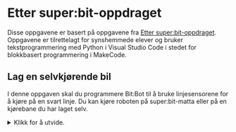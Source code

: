 # Etter super:bit-oppdraget

Disse oppgavene er basert på oppgavene fra [Etter super:bit-oppdraget](https://www.vitensenter.no/superbit/elev/etter-superbit-oppdraget/). Oppgavene er tilrettelagt for synshemmede elever og bruker tekstprogrammering med Python i Visual Studio Code i stedet for blokkbasert programmering i MakeCode.

## Lag en selvkjørende bil

I denne oppgaven skal du programmere Bit:Bot til å bruke linjesensorene for å kjøre på en svart linje. Du kan kjøre roboten på super:bit-matta eller på en kjørebane du har laget selv.

<details>
<summary>Klikk for å utvide.</summary>

Utstyr: micro:bit, Bit:bot XL, Visual Studio Code. I tillegg trenger du en super:bit-matte eller en kjørebane laget med elektrikertape.

BitBot har to linjesensorer. Hver av dem har en liten sender og mottaker som sender ut og mottar usynlig infrarødt lys. Dersom lyset treffer den svarte linja, så absorberes den, noe mottakeren registrer ved at linjesensoren sender tallet 1. Dersom lyset treffer den lyse delen av underlaget, sender linjesensoren tallet 0.

Når den svarte linja er midt mellom de to sensorene, skal roboten kjøre rett fram. Når roboten kommer til en venstresving, dekker linja for lyset fra venstre sensor. Da vil vi at roboten skal kjøre mot venstre.
Når roboten kommer til en høyresving, dekker linja for lyset fra høyre sensor. Da vil vi at roboten skal kjøre mot høyre.

1. Opprett en ny fil (**Ctrl+N**).
2. Lagre filen (**Ctrl+S**) i Visual Studio Code.
3. Du trenger den vanlige import-setningen for micro:bit og import-setning for bitbot-modulen:

```
from microbit import *
from bitbot import *
```

4. Som i tidligere oppgaver trenger vi en evig løkke:

```
while True:
```

5. Her er det viktig at vi passer på hvor kjørebanen går. Programmet ditt må følge med på om veien svinger, enten til venstre eller til høyre. Det kan du gjøre ved å følge med på om tallet som linjesensorene sender er 0 eller 1. Hvis en av linjesensorene sender tallet 1, vet du at sensoren har kommet over den svarte linja. Da må du justere retningen slik at roboten svinger i den retningen som veien svinger.

    Du kan sjekke om høyre linjesensor sender tallet 1 ved å bruke funksjonen linesensor() i bitbot-modulen. Hvis tallet er 1, må du svinge roboten litt mot høyre. Hvilken instruksjon vil du bruke i stedet for "Sving roboten litt mot høyre"?

```
if (bitbot.linesensor(RIGHT) == 1):
    Sving roboten litt mot høyre
```

6. På samme måte kan du sjekke om venstre linjesensor sender tallet 1. Da kan du bruke en elif-setning:

```
elif (bitbot.linesensor(LEFT) == 1):
    Sving roboten litt mot venstre
```

7. Så langt har du programmert hva som skal skje hvis en av linjesensorene kommer inn på den svarte linja. Men hva skal roboten gjøre hvis ingen av sensorene sender tallet 1? Jo, det betyr at roboten bare skal fortsette å kjøre rett fram. Dette kan du få til ved å bruke en else-setning. En else-setning betyr at verken if eller elif slår ut. Hviken instruksjon vil du bruke i stedet for "Kjør roboten rett fram"?

```
else:
    Kjør roboten rett fram
```

6. Lagre endringene du har gjort i programmet (**Ctrl+S**).
8. Sørg for at roboten er avslått og sett micro:bit inn i roboten. Koble USB-kabelen til micro:bit og overfør programmet med **Ctrl+F5**.
9. Koble USB-kabelen fra micro:bit. Sett roboten på gulvet litt foran der kjørebanen starter. Slå på roboten med bryteren på baksiden.
